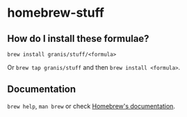 # homebrew-stuff

## How do I install these formulae?

`brew install granis/stuff/<formula>`

Or `brew tap granis/stuff` and then `brew install <formula>`.

## Documentation

`brew help`, `man brew` or check [Homebrew's documentation](https://docs.brew.sh).
